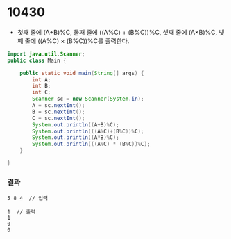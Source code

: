 # 10430
+ 첫째 줄에 (A+B)%C, 둘째 줄에 ((A%C) + (B%C))%C, 셋째 줄에 (A×B)%C, 넷째 줄에 ((A%C) × (B%C))%C를 출력한다.
```JAVA
import java.util.Scanner;
public class Main {

	public static void main(String[] args) {
		int A;
		int B;
		int C;
		Scanner sc = new Scanner(System.in);
		A = sc.nextInt();
		B = sc.nextInt();
		C = sc.nextInt();
		System.out.println((A+B)%C);
		System.out.println(((A%C)+(B%C))%C);
		System.out.println((A*B)%C);
		System.out.println(((A%C) * (B%C))%C);
	}

}
```
### 결과
```
5 8 4  // 입력

1  // 출력
1
0
0
```